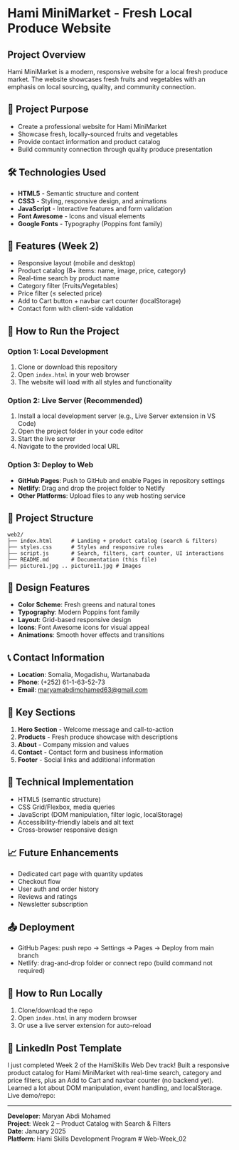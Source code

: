 # Hami MiniMarket - Fresh Local Produce Website

## Project Overview
Hami MiniMarket is a modern, responsive website for a local fresh produce market. The website showcases fresh fruits and vegetables with an emphasis on local sourcing, quality, and community connection.

## 🎯 Project Purpose
- Create a professional website for Hami MiniMarket
- Showcase fresh, locally-sourced fruits and vegetables
- Provide contact information and product catalog
- Build community connection through quality produce presentation

## 🛠️ Technologies Used
- **HTML5** - Semantic structure and content
- **CSS3** - Styling, responsive design, and animations
- **JavaScript** - Interactive features and form validation
- **Font Awesome** - Icons and visual elements
- **Google Fonts** - Typography (Poppins font family)

## 🚀 Features (Week 2)
- Responsive layout (mobile and desktop)
- Product catalog (8+ items: name, image, price, category)
- Real-time search by product name
- Category filter (Fruits/Vegetables)
- Price filter (≤ selected price)
- Add to Cart button + navbar cart counter (localStorage)
- Contact form with client-side validation

## 📱 How to Run the Project

### Option 1: Local Development
1. Clone or download this repository
2. Open `index.html` in your web browser
3. The website will load with all styles and functionality

### Option 2: Live Server (Recommended)
1. Install a local development server (e.g., Live Server extension in VS Code)
2. Open the project folder in your code editor
3. Start the live server
4. Navigate to the provided local URL

### Option 3: Deploy to Web
- **GitHub Pages**: Push to GitHub and enable Pages in repository settings
- **Netlify**: Drag and drop the project folder to Netlify
- **Other Platforms**: Upload files to any web hosting service

## 📁 Project Structure
```
web2/
├── index.html      # Landing + product catalog (search & filters)
├── styles.css      # Styles and responsive rules
├── script.js       # Search, filters, cart counter, UI interactions
├── README.md       # Documentation (this file)
├── picture1.jpg .. picture11.jpg # Images
```

## 🎨 Design Features
- **Color Scheme**: Fresh greens and natural tones
- **Typography**: Modern Poppins font family
- **Layout**: Grid-based responsive design
- **Icons**: Font Awesome icons for visual appeal
- **Animations**: Smooth hover effects and transitions

## 📞 Contact Information
- **Location**: Somalia, Mogadishu, Wartanabada
- **Phone**: (+252) 61-1-63-52-73
- **Email**: maryamabdimohamed63@gmail.com

## 🌟 Key Sections
1. **Hero Section** - Welcome message and call-to-action
2. **Products** - Fresh produce showcase with descriptions
3. **About** - Company mission and values
4. **Contact** - Contact form and business information
5. **Footer** - Social links and additional information

## 🔧 Technical Implementation
- HTML5 (semantic structure)
- CSS Grid/Flexbox, media queries
- JavaScript (DOM manipulation, filter logic, localStorage)
- Accessibility-friendly labels and alt text
- Cross-browser responsive design

## 📈 Future Enhancements
- Dedicated cart page with quantity updates
- Checkout flow
- User auth and order history
- Reviews and ratings
- Newsletter subscription

## 📤 Deployment
- GitHub Pages: push repo → Settings → Pages → Deploy from main branch
- Netlify: drag-and-drop folder or connect repo (build command not required)

## 📝 How to Run Locally
1. Clone/download the repo
2. Open `index.html` in any modern browser
3. Or use a live server extension for auto-reload

## 💼 LinkedIn Post Template
I just completed Week 2 of the HamiSkills Web Dev track! Built a responsive product catalog for Hami MiniMarket with real-time search, category and price filters, plus an Add to Cart and navbar counter (no backend yet). Learned a lot about DOM manipulation, event handling, and localStorage. Live demo/repo: <your link>


---

**Developer**: Maryan Abdi Mohamed  
**Project**: Week 2 – Product Catalog with Search & Filters  
**Date**: January 2025  
**Platform**: Hami Skills Development Program
#   W e b - W e e k _ 0 2  
 